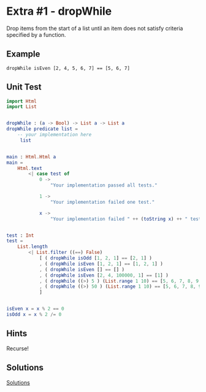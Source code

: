 # Extra \#1 - dropWhile

Drop items from the start of a list until an item does not satisfy criteria specified by a function.

## Example

```
dropWhile isEven [2, 4, 5, 6, 7] == [5, 6, 7]
```

## Unit Test

```elm
import Html 
import List


dropWhile : (a -> Bool) -> List a -> List a
dropWhile predicate list =
    -- your implementation here
     list


main : Html.Html a
main =
    Html.text
        <| case test of
            0 ->
                "Your implementation passed all tests."

            1 ->
                "Your implementation failed one test."

            x ->
                "Your implementation failed " ++ (toString x) ++ " tests."


test : Int
test =
    List.length
        <| List.filter ((==) False)
            [ ( dropWhile isOdd [1, 2, 1] == [2, 1] )
            , ( dropWhile isEven [1, 2, 1] == [1, 2, 1] )
            , ( dropWhile isEven [] == [] )
            , ( dropWhile isEven [2, 4, 100000, 1] == [1] )
            , ( dropWhile ((>) 5 ) (List.range 1 10) == [5, 6, 7, 8, 9, 10])
            , ( dropWhile ((>) 50 ) (List.range 1 10) == [5, 6, 7, 8, 9, 10])
            ]


isEven x = x % 2 == 0
isOdd x = x % 2 /= 0
```

## Hints

Recurse!

## Solutions

[Solutions](../s/e01.md)

